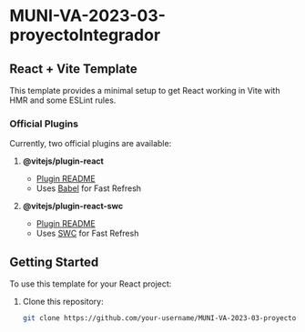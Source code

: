 # MUNI-VA-2023-03-proyectoIntegrador

## React + Vite Template

This template provides a minimal setup to get React working in Vite with HMR and some ESLint rules.

### Official Plugins

Currently, two official plugins are available:

1. **@vitejs/plugin-react**
    - [Plugin README](https://github.com/vitejs/vite-plugin-react/blob/main/packages/plugin-react/README.md)
    - Uses [Babel](https://babeljs.io/) for Fast Refresh

2. **@vitejs/plugin-react-swc**
    - [Plugin README](https://github.com/vitejs/vite-plugin-react-swc)
    - Uses [SWC](https://swc.rs/) for Fast Refresh

## Getting Started

To use this template for your React project:

1. Clone this repository:

   ```bash
   git clone https://github.com/your-username/MUNI-VA-2023-03-proyectoIntegrador.git

 
 
